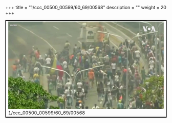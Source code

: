 +++
title = "1/ccc_00500_00599/60_69/00568"
description = ""
weight = 20
+++

<table style="border:2px solid black;max-width:800px;max-height:800px;" 
><tr><td>
<img class="center-fit-jpg"
src="/jpg_/aaa_20190430_NxaOmWaI8sI_00567.jpg">
1/ccc_00500_00599/60_69/00568
</img></td></tr></table>
